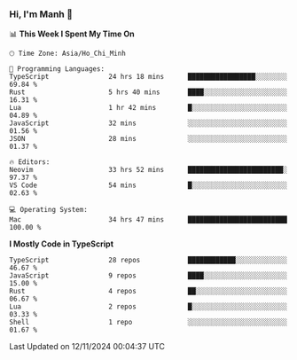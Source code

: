 ### Hi, I'm Manh 👋

<!--START_SECTION:waka-->
📊 **This Week I Spent My Time On** 

```text
🕑︎ Time Zone: Asia/Ho_Chi_Minh

💬 Programming Languages: 
TypeScript               24 hrs 18 mins      █████████████████░░░░░░░░   69.84 % 
Rust                     5 hrs 40 mins       ████░░░░░░░░░░░░░░░░░░░░░   16.31 % 
Lua                      1 hr 42 mins        █░░░░░░░░░░░░░░░░░░░░░░░░   04.89 % 
JavaScript               32 mins             ░░░░░░░░░░░░░░░░░░░░░░░░░   01.56 % 
JSON                     28 mins             ░░░░░░░░░░░░░░░░░░░░░░░░░   01.37 % 

🔥 Editors: 
Neovim                   33 hrs 52 mins      ████████████████████████░   97.37 % 
VS Code                  54 mins             █░░░░░░░░░░░░░░░░░░░░░░░░   02.63 % 

💻 Operating System: 
Mac                      34 hrs 47 mins      █████████████████████████   100.00 % 
```

**I Mostly Code in TypeScript** 

```text
TypeScript               28 repos            ████████████░░░░░░░░░░░░░   46.67 % 
JavaScript               9 repos             ████░░░░░░░░░░░░░░░░░░░░░   15.00 % 
Rust                     4 repos             ██░░░░░░░░░░░░░░░░░░░░░░░   06.67 % 
Lua                      2 repos             █░░░░░░░░░░░░░░░░░░░░░░░░   03.33 % 
Shell                    1 repo              ░░░░░░░░░░░░░░░░░░░░░░░░░   01.67 % 
```




 Last Updated on 12/11/2024 00:04:37 UTC
<!--END_SECTION:waka-->
